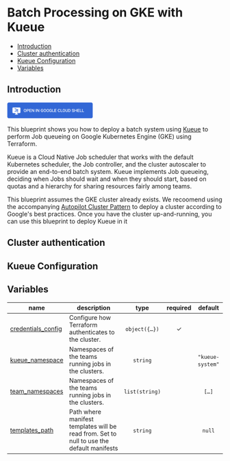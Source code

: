 # Batch Processing on GKE with Kueue

<!-- BEGIN TOC -->
- [Introduction](#introduction)
- [Cluster authentication](#cluster-authentication)
- [Kueue Configuration](#kueue-configuration)
- [Variables](#variables)
<!-- END TOC -->

## Introduction
<a href="https://shell.cloud.google.com/cloudshell/editor?cloudshell_git_repo=https://github.com/GoogleCloudPlatform/cloud-foundation-fabric.git&cloudshell_tutorial=batch/tutorial.md&cloudshell_git_branch=gke-blueprints/0-redis&cloudshell_workspace=blueprints/gke/patterns&show=ide%2Cterminal">
<img width="200px" src="../../../../assets/images/cloud-shell-button.png">
</a>

This blueprint shows you how to deploy a batch system using [Kueue](https://kueue.sigs.k8s.io/docs/overview/) to perform Job queueing on Google Kubernetes Engine (GKE) using Terraform.

Kueue is a Cloud Native Job scheduler that works with the default Kubernetes scheduler, the Job controller, and the cluster autoscaler to provide an end-to-end batch system. Kueue implements Job queueing, deciding when Jobs should wait and when they should start, based on quotas and a hierarchy for sharing resources fairly among teams.

This blueprint assumes the GKE cluster already exists. We recoomend using the accompanying [Autopilot Cluster Pattern](../autopilot-clusters) to deploy a cluster according to Google's best practices. Once you have the cluster up-and-running, you can use this blueprint to deploy Kueue in it

## Cluster authentication

## Kueue Configuration
<!-- BEGIN TFDOC -->
## Variables

| name | description | type | required | default |
|---|---|:---:|:---:|:---:|
| [credentials_config](variables.tf#L17) | Configure how Terraform authenticates to the cluster. | <code title="object&#40;&#123;&#10;  fleet_host &#61; optional&#40;string&#41;&#10;  kubeconfig &#61; optional&#40;object&#40;&#123;&#10;    context &#61; optional&#40;string&#41;&#10;    path    &#61; optional&#40;string, &#34;&#126;&#47;.kube&#47;config&#34;&#41;&#10;  &#125;&#41;&#41;&#10;&#125;&#41;">object&#40;&#123;&#8230;&#125;&#41;</code> | ✓ |  |
| [kueue_namespace](variables.tf#L36) | Namespaces of the teams running jobs in the clusters. | <code>string</code> |  | <code>&#34;kueue-system&#34;</code> |
| [team_namespaces](variables.tf#L43) | Namespaces of the teams running jobs in the clusters. | <code>list&#40;string&#41;</code> |  | <code title="&#91;&#10;  &#34;team-a&#34;,&#10;  &#34;team-b&#34;&#10;&#93;">&#91;&#8230;&#93;</code> |
| [templates_path](variables.tf#L53) | Path where manifest templates will be read from. Set to null to use the default manifests | <code>string</code> |  | <code>null</code> |
<!-- END TFDOC -->
